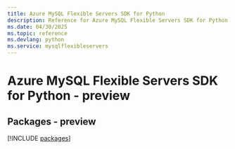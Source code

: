 ```yaml
---
title: Azure MySQL Flexible Servers SDK for Python
description: Reference for Azure MySQL Flexible Servers SDK for Python
ms.date: 04/30/2025
ms.topic: reference
ms.devlang: python
ms.service: mysqlflexibleservers
---
```

# Azure MySQL Flexible Servers SDK for Python - preview
## Packages - preview
[!INCLUDE [packages](mysql-flexible-servers-index.md)]